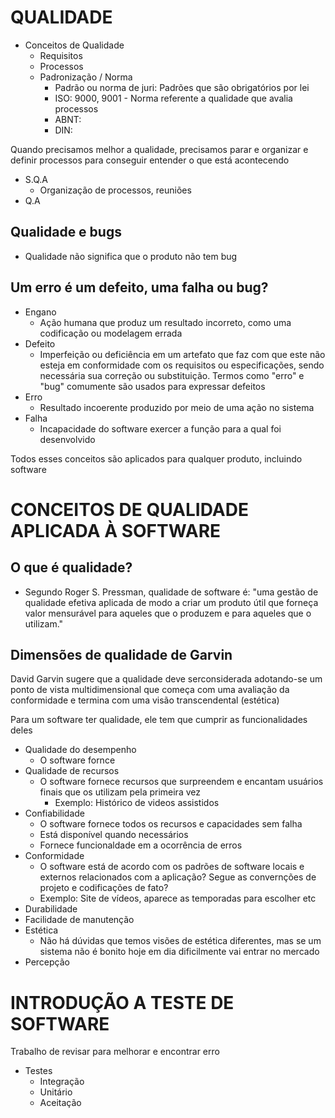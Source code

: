 # QUALIDADE
* Conceitos de Qualidade
  * Requisitos
  * Processos
  * Padronização / Norma
    * Padrão ou norma de juri: Padrões que são obrigatórios por lei
    * ISO: 9000, 9001 - Norma referente a qualidade que avalia processos
    * ABNT:
    * DIN:
      
Quando precisamos melhor a qualidade, precisamos parar e organizar e definir processos para conseguir entender o que está acontecendo

* S.Q.A
  * Organização de processos, reuniões
* Q.A

## Qualidade e bugs
* Qualidade não significa que o produto não tem bug

## Um erro é um defeito, uma falha ou bug?
* Engano
  * Ação humana que produz um resultado incorreto, como uma codificação ou modelagem errada
* Defeito
  * Imperfeição ou deficiência em um artefato que faz com que este não esteja em conformidade com os requisitos ou especificações, sendo necessária sua correção ou substituição. Termos como "erro" e "bug" comumente são usados para expressar defeitos
* Erro
  * Resultado incoerente produzido por meio de uma ação no sistema
* Falha
  * Incapacidade do software exercer a função para a qual foi desenvolvido

Todos esses conceitos são aplicados para qualquer produto, incluindo software

# CONCEITOS DE QUALIDADE APLICADA À SOFTWARE
## O que é qualidade?
* Segundo Roger S. Pressman, qualidade de software é: "uma gestão de qualidade efetiva aplicada de modo a criar um produto útil que forneça valor mensurável para aqueles que o produzem e para aqueles que o utilizam."

## Dimensões de qualidade de Garvin
David Garvin sugere que a qualidade deve serconsiderada adotando-se um ponto de vista multidimensional que começa com uma avaliação da conformidade e termina com uma visão transcendental (estética)

Para um software ter qualidade, ele tem que cumprir as funcionalidades deles

* Qualidade do desempenho
  * O software fornce
* Qualidade de recursos
  * O software fornece recursos que surpreendem e encantam usuários finais que os utilizam pela primeira vez
    * Exemplo: Histórico de videos assistidos  
* Confiabilidade
  * O software fornece todos os recursos e capacidades sem falha
  * Está disponível quando necessários
  * Fornece funcionaldade em a ocorrência de erros 
* Conformidade
  * O software está de acordo com os padrões de software locais e externos relacionados com a aplicação? Segue as convernções de projeto e codificações de fato?
  * Exemplo: Site de vídeos, aparece as temporadas para escolher etc
* Durabilidade
* Facilidade de manutenção
* Estética
  * Não há dúvidas que temos visões de estética diferentes, mas se um sistema não é bonito hoje em dia dificilmente vai entrar no mercado 
* Percepção

# INTRODUÇÃO A TESTE DE SOFTWARE
Trabalho de revisar para melhorar e encontrar erro
* Testes
  * Integração
  * Unitário
  * Aceitação   
